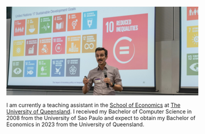 <div align="center">
  <p><img src="/front photo.jpg"/></p>
</div>

I am currently a teaching assistant in the [School of Economics](https://economics.uq.edu.au/) at [The University of Queensland](https://www.uq.edu.au/). I received my Bachelor of Computer Science in 2008 from the University of Sao Paulo and expect to obtain my Bachelor of Economics in 2023 from the University of Queensland.
